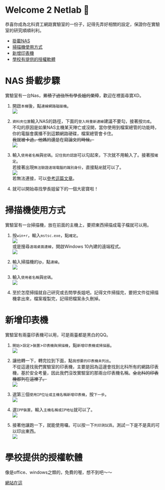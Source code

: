 # Welcome 2 Netlab 🎉

恭喜你成為北科資工網路實驗室的一份子，記得先弄好相關的設定，保證你在實驗室的研究順順利利。

+ [掛載NAS](#nas-掛載步驟)
+ [掃描機使用方式](#掃描機使用方式)
+ [新增印表機](#新增印表機)
+ [學校有提供的授權軟體](#學校提供的授權軟體)

# NAS 掛載步驟

實驗室有一台Nas，~~累積了過往所有學長姐的業障~~，歡迎在裡面尋寶XD。

1.  開啟`本機`後，點`連線網路磁碟機`。<br>![](/img/guides-4-newcomer/NAS-1.png)  

2.  `資料夾位置`輸入NAS的路徑，下面的`登入時重新連線`建議不要勾，接著按`完成`。<br>不勾的原因是如果NAS主機某天陣亡或沒開，當你使用到檔案總管的功能時，你的電腦會廣播不到這顆網路硬碟，檔案總管會卡住。<br>~~我就被卡過，他媽的還是在寫論文的時候。~~<br>![](/img/guides-4-newcomer/NAS-2.png)

3.  輸入`使用者名稱`與`密碼`。`記住我的認證`可以勾起來，下次就不用輸入了。接著按`確定`。<br>若接著出現`無法驗證遠端電腦的識別身份`，直接點`是`就可以了。<br>![](/img/guides-4-newcomer/NAS-3.png)
<br>若無法連接，可以[參考這篇文章](https://itorz324.blogspot.com/2020/02/win10-cannot-see-network-neighborhood.html)。

4.  就可以開始尋找學長姐留下的一個大密寶啦！


# 掃描機使用方式
實驗室有一台掃描機，放在前面的主機上，要把東西掃描成電子檔就可以用。

1.  按`win+r`，輸入`mstsc.exe`，點`確定`。<br>![](/img/guides-4-newcomer/Scanner-1.png)<br>或是搜尋`遠端桌面連線`，開啟Windows 10內建的遠端程式。
<br>![](/img/guides-4-newcomer/Scanner-1_1.png)

2.  輸入掃描機的ip，點`連線`。<br>![](/img/guides-4-newcomer/Scanner-2.png)

3.   輸入`使用者名稱`與`密碼`。<br>![](/img/guides-4-newcomer/Scanner-3.png)

4.  至於怎麼掃描就自己研究或去問學長姐吧。記得文件掃描完，要把文件從掃描機拿出來，檔案複製完，記得把檔案永久刪掉。


# 新增印表機

實驗室有兩臺印表機可以用，可是兩臺都是黑白的QQ。

1.  `開始`>`設定`>`裝置`>`印表機與掃描機`，點`新增印表機或掃描器`。<br>![](/img/guides-4-newcomer/Printer-1.png)
2.  讓他轉一下，轉完拉到下面，點`我想要的印表機未列出`。<br>不從這邊找我們實驗室的印表機，主要是因為這邊會找到北科所有的網路印表機，基於安全考量，因此我們沒改實驗室的那兩台印表機名稱。~~全北科的印表機都列在這裡了。~~<br>![](/img/guides-4-newcomer/Printer-2.png)
3.  選第三個`使用IP位址或主機名稱新增印表機`，按`下一步`。<br>![](/img/guides-4-newcomer/Printer-3.png)
4.  選`IPP裝置`，輸入`主機名稱或IP地址`就可以了。<br>![](/img/guides-4-newcomer/Printer-4.png)

5.  接著他讓跑一下，就能使用囉。可以按一下`列印測試頁`。測試一下是不是真的可以印出東西。<br>![](/img/guides-4-newcomer/Printer-5.png)

# 學校提供的授權軟體
像是office、windows之類的，免費的喔，想不到吧～～

[網站在這](https://csw.ntut.edu.tw/)